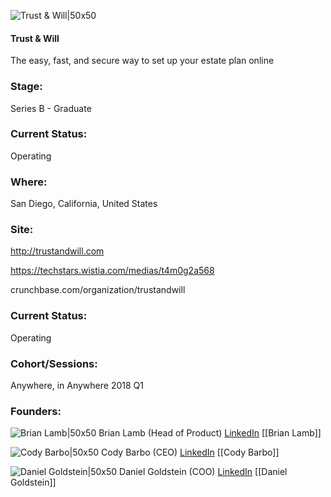 

![Trust & Will|50x50](https://apimg.techstars.com/profiles/1661897201836_508414.png)

#### Trust & Will
The easy, fast, and secure way to set up your estate plan online

### Stage: 
Series B - Graduate 

### Current Status: 
Operating

### Where:
San Diego, California, United States

### Site:
http://trustandwill.com

https://techstars.wistia.com/medias/t4m0g2a568

crunchbase.com/organization/trustandwill

### Current Status: 
Operating

### Cohort/Sessions: 
Anywhere, in Anywhere 2018 Q1

### Founders: 

![Brian Lamb|50x50](https://apimg.techstars.com/connect/images/image_files/5a53bfa19c66a92958000049/original/BrianLamb_3739-2-crop.jpg) Brian Lamb (Head of Product) [LinkedIn](https://linkedin.com/in/brianlamb1) [[Brian Lamb]]

![Cody Barbo|50x50](https://apimg.techstars.com/connect/images/image_files/5a4da5aec9aec7192d000060/original/Cody_Barbo.png) Cody Barbo (CEO) [LinkedIn](https://linkedin.com/in/codybarbo) [[Cody Barbo]]

![Daniel Goldstein|50x50](https://apimg.techstars.com/connect/images/image_files/5a4d586ac9aec7192d00005c/original/AAEAAQAAAAAAAArxAAAAJGY0NDUxYjVkLTMyNzgtNGJkYS05NzM0LTQ3OGJhNDQzYTRmMQ.jpg) Daniel Goldstein (COO) [LinkedIn](https://linkedin.com/in/daniel-goldstein-a656751b) [[Daniel Goldstein]]


